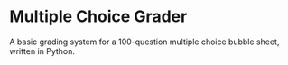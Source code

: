 # Multiple Choice Grader
A basic grading system for a 100-question multiple choice bubble sheet, written in Python.
